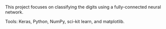 This project focuses on classifying the digits using a fully-connected neural network. 

Tools: Keras, Python, NumPy, sci-kit learn, and matplotlib.